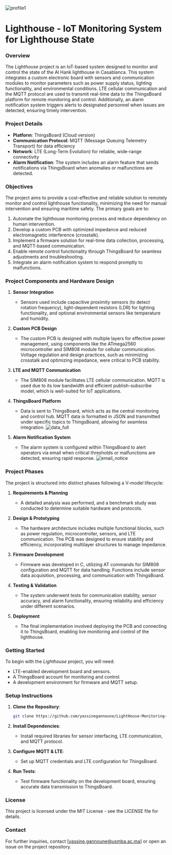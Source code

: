 ![profile1](https://github.com/user-attachments/assets/c7a334fb-1478-4d87-ae78-a742d51cdf56)

# **Lighthouse - IoT Monitoring System for Lighthouse State**

### **Overview**
The *Lighthouse* project is an IoT-based system designed to monitor and control the state of the Al Hank lighthouse in Casablanca. This system integrates a custom electronic board with sensors and communication modules to monitor parameters such as power supply status, lighting functionality, and environmental conditions. LTE cellular communication and the MQTT protocol are used to transmit real-time data to the ThingsBoard platform for remote monitoring and control. Additionally, an alarm notification system triggers alerts to designated personnel when issues are detected, ensuring timely intervention.

### **Project Details**
- **Platform**: ThingsBoard (Cloud version)
- **Communication Protocol**: MQTT (Message Queuing Telemetry Transport) for data efficiency
- **Network**: LTE (Long-Term Evolution) for reliable, wide-range connectivity
- **Alarm Notification**: The system includes an alarm feature that sends notifications via ThingsBoard when anomalies or malfunctions are detected.
  
### **Objectives**
The project aims to provide a cost-effective and reliable solution to remotely monitor and control lighthouse functionality, minimizing the need for manual intervention and ensuring maritime safety. The primary goals are to:
1. Automate the lighthouse monitoring process and reduce dependency on human intervention.
2. Develop a custom PCB with optimized impedance and reduced electromagnetic interference (crosstalk).
3. Implement a firmware solution for real-time data collection, processing, and MQTT-based communication.
4. Enable remote control functionality through ThingsBoard for seamless adjustments and troubleshooting.
5. Integrate an alarm notification system to respond promptly to malfunctions.

### **Project Components and Hardware Design**
1. **Sensor Integration**  
   - Sensors used include capacitive proximity sensors (to detect rotation frequency), light-dependent resistors (LDR) for lighting functionality, and optional environmental sensors like temperature and humidity.
  
2. **Custom PCB Design**  
   - The custom PCB is designed with multiple layers for effective power management, using components like the ATmega2560 microcontroller and SIM808 module for cellular communication. Voltage regulation and design practices, such as minimizing crosstalk and optimizing impedance, were critical to PCB stability.
  
3. **LTE and MQTT Communication**  
   - The SIM808 module facilitates LTE cellular communication. MQTT is used due to its low bandwidth and efficient publish-subscribe model, which is well-suited for IoT applications.

4. **ThingsBoard Platform**  
   - Data is sent to ThingsBoard, which acts as the central monitoring and control hub. MQTT data is formatted in JSON and transmitted under specific topics to ThingsBoard, allowing for seamless integration.
    ![data_full](https://github.com/user-attachments/assets/48f7d578-c732-4a47-bbe6-dd7b66a25cb2)
5. **Alarm Notification System**  
   - The alarm system is configured within ThingsBoard to alert operators via email when critical thresholds or malfunctions are detected, ensuring rapid response.
     ![email_notice](https://github.com/user-attachments/assets/37d785a2-4b84-4a62-9ab8-e772b8d3b6c7)


### **Project Phases**
The project is structured into distinct phases following a V-model lifecycle:
1. **Requirements & Planning**  
   - A detailed analysis was performed, and a benchmark study was conducted to determine suitable hardware and protocols.

2. **Design & Prototyping**  
   - The hardware architecture includes multiple functional blocks, such as power regulation, microcontroller, sensors, and LTE communication. The PCB was designed to ensure stability and efficiency, incorporating multilayer structures to manage impedance.

3. **Firmware Development**  
   - Firmware was developed in C, utilizing AT commands for SIM808 configuration and MQTT for data handling. Functions include sensor data acquisition, processing, and communication with ThingsBoard.

4. **Testing & Validation**  
   - The system underwent tests for communication stability, sensor accuracy, and alarm functionality, ensuring reliability and efficiency under different scenarios.

5. **Deployment**  
   - The final implementation involved deploying the PCB and connecting it to ThingsBoard, enabling live monitoring and control of the lighthouse.

### **Getting Started**
To begin with the *Lighthouse* project, you will need:
- LTE-enabled development board and sensors.
- A ThingsBoard account for monitoring and control.
- A development environment for firmware and MQTT setup.

### **Setup Instructions**
1. **Clone the Repository**:  
   ```bash
   git clone https://github.com/yassinegannoune/LightHouse-Monitoring-and-Control.git)
   
2. **Install Dependencies**:
   - Install required libraries for sensor interfacing, LTE communication, and MQTT protocol.

3. **Configure MQTT & LTE**:
   - Set up MQTT credentials and LTE configuration for ThingsBoard.

4. **Run Tests**:
   - Test firmware functionality on the development board, ensuring accurate data transmission to ThingsBoard.

### **License**
This project is licensed under the MIT License - see the LICENSE file for details.

### **Contact**
For further inquiries, contact [yassine.gannoune@usmba.ac.ma] or open an issue on the project repository.
